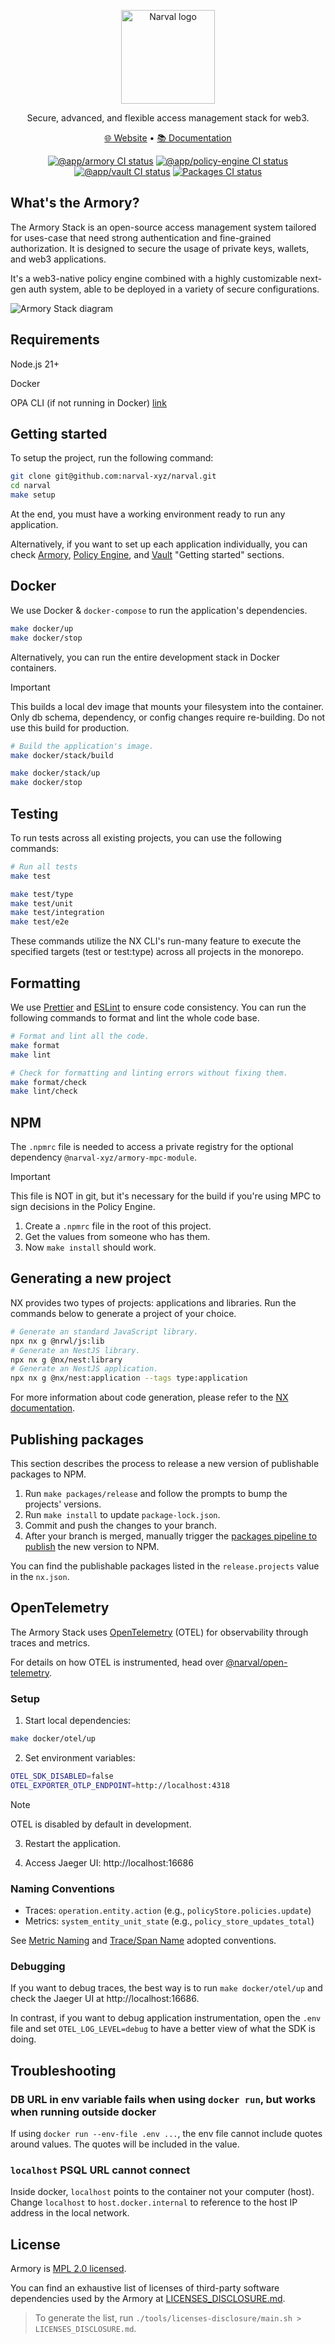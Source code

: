 <p align="center">
  <a href="https://www.narval.xyz/" target="blank"><img src="./resources/narval-logo.png" width="150" alt="Narval logo" /></a>
</p>
<p align="center">Secure, advanced, and flexible access management stack for web3.</p>
<p align="center"><a href="https://www.narval.xyz/?utm_source=github&utm_medium=repository" target="_blank">🌐 Website</a> • <a href="https://docs.narval.xyz/?utm_source=github&utm_medium=repository" target="_blank">📚 Documentation</a></p>
<p align="center"><a href="https://github.com/narval-xyz/narval/actions/workflows/armory.yml" target="_blank"><img src="https://github.com/narval-xyz/narval/actions/workflows/armory.yml/badge.svg?branch=main" alt="@app/armory CI status" /></a> <a href="https://github.com/narval-xyz/narval/actions/workflows/policy-engine.yml" target="_blank"><img src="https://github.com/narval-xyz/narval/actions/workflows/policy-engine.yml/badge.svg?branch=main" alt="@app/policy-engine CI status" /></a> <a href="https://github.com/narval-xyz/armory/actions/workflows/vault.yml" target="_blank"><img src="https://github.com/narval-xyz/armory/actions/workflows/vault.yml/badge.svg" alt="@app/vault CI status" /></a> <a href="https://github.com/narval-xyz/armory/actions/workflows/packages.yml" target="_blank"><img src="https://github.com/narval-xyz/armory/actions/workflows/packages.yml/badge.svg?branch=main" alt="Packages CI status" /></a></p>

## What's the Armory?

The Armory Stack is an open-source access management system tailored for
uses-case that need strong authentication and fine-grained authorization. It is
designed to secure the usage of private keys, wallets, and web3 applications.

It's a web3-native policy engine combined with a highly customizable next-gen
auth system, able to be deployed in a variety of secure configurations.

![Armory Stack diagram](./resources/armory-stack.png)

## Requirements

Node.js 21+

Docker

OPA CLI (if not running in Docker) [link](https://www.openpolicyagent.org/docs/latest/#running-opa)

## Getting started

To setup the project, run the following command:

```bash
git clone git@github.com:narval-xyz/narval.git
cd narval
make setup
```

At the end, you must have a working environment ready to run any application.

Alternatively, if you want to set up each application individually, you can
check [Armory](./apps/armory/README.md), [Policy
Engine](./apps/policy-engine/README.md), and [Vault](./apps/vault/README.md)
"Getting started" sections.

## Docker

We use Docker & `docker-compose` to run the application's dependencies.

```bash
make docker/up
make docker/stop
```

Alternatively, you can run the entire development stack in Docker containers.

> [!IMPORTANT]
> This builds a local dev image that mounts your filesystem into the container. Only db schema, dependency, or config changes require re-building. Do not use this build for production.

```bash
# Build the application's image.
make docker/stack/build

make docker/stack/up
make docker/stop
```

## Testing

To run tests across all existing projects, you can use the following commands:

```bash
# Run all tests
make test

make test/type
make test/unit
make test/integration
make test/e2e
```

These commands utilize the NX CLI's run-many feature to execute the specified
targets (test or test:type) across all projects in the monorepo.

## Formatting

We use [Prettier](https://prettier.io/) and [ESLint](https://eslint.org/) to
ensure code consistency. You can run the following commands to format and lint
the whole code base.

```bash
# Format and lint all the code.
make format
make lint

# Check for formatting and linting errors without fixing them.
make format/check
make lint/check
```

## NPM

The `.npmrc` file is needed to access a private registry for the optional
dependency `@narval-xyz/armory-mpc-module`.

> [!IMPORTANT]
> This file is NOT in git, but it's necessary for the build if you're using MPC
> to sign decisions in the Policy Engine.

1. Create a `.npmrc` file in the root of this project.
1. Get the values from someone who has them.
1. Now `make install` should work.

## Generating a new project

NX provides two types of projects: applications and libraries. Run the commands
below to generate a project of your choice.

```bash
# Generate an standard JavaScript library.
npx nx g @nrwl/js:lib
# Generate an NestJS library.
npx nx g @nx/nest:library
# Generate an NestJS application.
npx nx g @nx/nest:application --tags type:application
```

For more information about code generation, please refer to the [NX
documentation](https://nx.dev/nx-api/nx).

## Publishing packages

This section describes the process to release a new version of publishable
packages to NPM.

1. Run `make packages/release` and follow the prompts to bump the
   projects' versions.
1. Run `make install` to update `package-lock.json`.
1. Commit and push the changes to your branch.
1. After your branch is merged, manually trigger the [packages pipeline to
   publish](https://github.com/narval-xyz/armory/actions/workflows/packages-publish.yml)
   the new version to NPM.

You can find the publishable packages listed in the `release.projects` value in
the `nx.json`.

## OpenTelemetry

The Armory Stack uses [OpenTelemetry](https://opentelemetry.io/docs/) (OTEL)
for observability through traces and metrics.

For details on how OTEL is instrumented, head over
[@narval/open-telemetry](./packages/open-telemetry/).

### Setup

1. Start local dependencies:

```bash
make docker/otel/up
```

2. Set environment variables:

```bash
OTEL_SDK_DISABLED=false
OTEL_EXPORTER_OTLP_ENDPOINT=http://localhost:4318
```

> [!NOTE]
> OTEL is disabled by default in development.

3. Restart the application.

4. Access Jaeger UI: http://localhost:16686

### Naming Conventions

- Traces: `operation.entity.action` (e.g., `policyStore.policies.update`)
- Metrics: `system_entity_unit_state` (e.g., `policy_store_updates_total`)

See [Metric Naming](./packages/nestjs-shared/src/lib/module/open-telemetry/service/metric.service.ts)
and [Trace/Span
Name](./packages/nestjs-shared/src/lib/module/open-telemetry/service/trace.service.ts)
adopted conventions.

### Debugging

If you want to debug traces, the best way is to run `make docker/otel/up` and
check the Jaeger UI at http://localhost:16686.

In contrast, if you want to debug application instrumentation, open the `.env`
file and set `OTEL_LOG_LEVEL=debug` to have a better view of what the SDK is
doing.

## Troubleshooting

### DB URL in env variable fails when using `docker run`, but works when running outside docker

If using `docker run --env-file .env ...`, the env file cannot include quotes
around values. The quotes will be included in the value.

### `localhost` PSQL URL cannot connect

Inside docker, `localhost` points to the container not your computer (host).
Change `localhost` to `host.docker.internal` to reference to the host IP
address in the local network.

## License

Armory is [MPL 2.0 licensed](./LICENSE).

You can find an exhaustive list of licenses of third-party software
dependencies used by the Armory at
[LICENSES_DISCLOSURE.md](./LICENSES_DISCLOSURE.md).

> To generate the list, run `./tools/licenses-disclosure/main.sh >
LICENSES_DISCLOSURE.md`.
